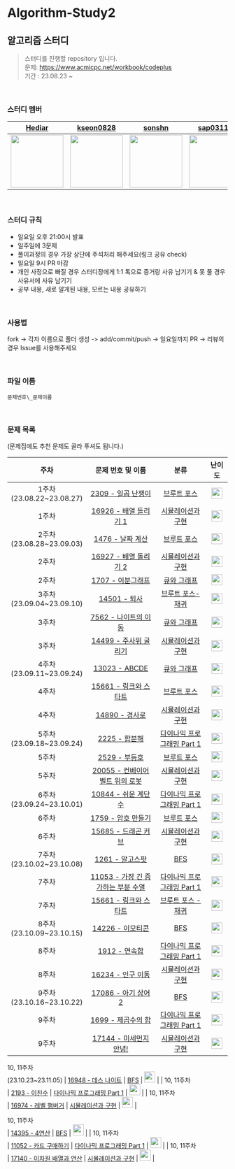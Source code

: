 # Algorithm-Study2

## 알고리즘 스터디

> 스터디를 진행할 repository 입니다.<br/>문제: https://www.acmicpc.net/workbook/codeplus<br/> 기간 : 23.08.23 ~

<br />

### 스터디 멤버

<div align="center">
  
| [Hediar](https://github.com/Hediar) | [kseon0828](https://github.com/kseon0828) | [sonshn](https://github.com/sonshn) | [sap03110](https://github.com/sap03110) | [judygreedy](https://github.com/judygreedy) | [uiseongsang](https://github.com/uiseongsang) |
| :-----: | :-----: | :-----: | :-----: | :-----: | :-----: |
| <img src='https://github.com/Hediar.png' width=120> | <img src='https://github.com/kseon0828.png' width=120> | <img src='https://github.com/sonshn.png' width=120> | <img src='https://github.com/sap03110.png' width=120> | <img src='https://github.com/judygreedy.png' width=120> | <img src='https://github.com/uiseongsang.png' width=120> |

</div>

<br />

### 스터디 규칙

- 일요일 오후 21:00시 발표
- 일주일에 3문제
- 풀이과정의 경우 가장 상단에 주석처리 해주세요(링크 공유 check)
- 일요일 9시 PR 마감
- 개인 사정으로 빠질 경우 스터디장에게 1:1 톡으로 증거랑 사유 남기기 & 못 풀 경우 사유서에 사유 남기기
- 공부 내용, 새로 알게된 내용, 모르는 내용 공유하기

<br />

### 사용법

fork -> 각자 이름으로 폴더 생성 -> add/commit/push -> 일요일까지 PR -> 리뷰의 경우 Issue를 사용해주세요

<br />

### 파일 이름

`문제번호\_문제이름`

<br />

### 문제 목록

(문제집에도 추천 문제도 골라 푸셔도 됩니다.)

|                           주차                            |                              문제 번호 및 이름                              |                                        분류                                        |                                       난이도                                       |
| :-------------------------------------------------------: | :-------------------------------------------------------------------------: | :--------------------------------------------------------------------------------: | :--------------------------------------------------------------------------------: |
| 1주차<br />(23.08.22~23.08.27) |         [2309 - 일곱 난쟁이](https://www.acmicpc.net/problem/2309)          |        [브루트 포스](https://www.acmicpc.net/workbook/view/9371)         | <img height="25px" width="25px" src="https://static.solved.ac/tier_small/5.svg"/>  |
|          1주차<br />           |       [16926 - 배열 돌리기 1](https://www.acmicpc.net/problem/16926)        |     [시뮬레이션과 구현](https://www.acmicpc.net/workbook/view/9380)      | <img height="25px" width="25px" src="https://static.solved.ac/tier_small/10.svg"/> |
| 2주차<br />(23.08.28~23.09.03) |          [1476 - 날짜 계산](https://www.acmicpc.net/problem/1476)           |        [브루트 포스](https://www.acmicpc.net/workbook/view/9371)         | <img height="25px" width="25px" src="https://static.solved.ac/tier_small/6.svg"/>  |
|          2주차<br />           |       [16927 - 배열 돌리기 2](https://www.acmicpc.net/problem/16927)        |     [시뮬레이션과 구현](https://www.acmicpc.net/workbook/view/9380)      | <img height="25px" width="25px" src="https://static.solved.ac/tier_small/11.svg"/> |
|          2주차<br />           |          [1707 - 이분그래프](https://www.acmicpc.net/problem/1707)          |        [큐와 그래프](https://www.acmicpc.net/workbook/view/9378)         | <img height="25px" width="25px" src="https://static.solved.ac/tier_small/12.svg"/> |
| 3주차<br />(23.09.04~23.09.10) |            [14501 - 퇴사](https://www.acmicpc.net/problem/14501)            |      [브루트 포스-재귀](https://www.acmicpc.net/workbook/view/9373)      | <img height="25px" width="25px" src="https://static.solved.ac/tier_small/8.svg"/>  |
|          3주차<br />           |        [7562 - 나이트의 이동](https://www.acmicpc.net/problem/7562)         |        [큐와 그래프](https://www.acmicpc.net/workbook/view/9378)         | <img height="25px" width="25px" src="https://static.solved.ac/tier_small/10.svg"/> |
|          3주차<br />           |       [14499 - 주사위 굴리기](https://www.acmicpc.net/problem/14499)        |     [시뮬레이션과 구현](https://www.acmicpc.net/workbook/view/9380)      | <img height="25px" width="25px" src="https://static.solved.ac/tier_small/12.svg"/> |
| 4주차<br />(23.09.11~23.09.24) |           [13023 - ABCDE](https://www.acmicpc.net/problem/13023)            |        [큐와 그래프](https://www.acmicpc.net/workbook/view/9378)         | <img height="25px" width="25px" src="https://static.solved.ac/tier_small/11.svg"/> |
|          4주차<br />           |       [15661 - 링크와 스타트](https://www.acmicpc.net/problem/15661)        |        [브루트 포스](https://www.acmicpc.net/workbook/view/9373)         | <img height="25px" width="25px" src="https://static.solved.ac/tier_small/10.svg"/> |
|          4주차<br />           |           [14890 - 경사로](https://www.acmicpc.net/problem/14890)           |     [시뮬레이션과 구현](https://www.acmicpc.net/workbook/view/9380)      | <img height="25px" width="25px" src="https://static.solved.ac/tier_small/13.svg"/> |
| 5주차<br />(23.09.18~23.09.24) |            [2225 - 합분해](https://www.acmicpc.net/problem/2225)            | [다이나믹 프로그래밍 Part 1](https://www.acmicpc.net/workbook/view/9376) | <img height="25px" width="25px" src="https://static.solved.ac/tier_small/11.svg"/> |
|          5주차<br />           |            [2529 - 부등호](https://www.acmicpc.net/problem/2529)            |        [브루트 포스](https://www.acmicpc.net/workbook/view/9373)         | <img height="25px" width="25px" src="https://static.solved.ac/tier_small/10.svg"/> |
|          5주차<br />           |  [20055 - 컨베이어 벨트 위의 로봇](https://www.acmicpc.net/problem/20055)   |     [시뮬레이션과 구현](https://www.acmicpc.net/workbook/view/9380)      | <img height="25px" width="25px" src="https://static.solved.ac/tier_small/11.svg"/> |
| 6주차<br />(23.09.24~23.10.01) |        [10844 - 쉬운 계단 수](https://www.acmicpc.net/problem/10844)        | [다이나믹 프로그래밍 Part 1](https://www.acmicpc.net/workbook/view/9376) | <img height="25px" width="25px" src="https://static.solved.ac/tier_small/10.svg"/> |
|          6주차<br />           |         [1759 - 암호 만들기](https://www.acmicpc.net/problem/1759)          |        [브루트 포스](https://www.acmicpc.net/workbook/view/9373)         | <img height="25px" width="25px" src="https://static.solved.ac/tier_small/11.svg"/> |
|          6주차<br />           |        [15685 - 드래곤 커브](https://www.acmicpc.net/problem/15685)         |     [시뮬레이션과 구현](https://www.acmicpc.net/workbook/view/9380)      | <img height="25px" width="25px" src="https://static.solved.ac/tier_small/13.svg"/> |
| 7주차<br />(23.10.02~23.10.08) |           [1261 - 알고스팟](https://www.acmicpc.net/problem/1261)           |            [BFS](https://www.acmicpc.net/workbook/view/9379)             | <img height="25px" width="25px" src="https://static.solved.ac/tier_small/12.svg"/> |
|          7주차<br />           | [11053 - 가장 긴 증가하는 부분 수열](https://www.acmicpc.net/problem/11053) | [다이나믹 프로그래밍 Part 1](https://www.acmicpc.net/workbook/view/9376) | <img height="25px" width="25px" src="https://static.solved.ac/tier_small/9.svg"/>  |
|          7주차<br />           |       [15661 - 링크와 스타트](https://www.acmicpc.net/problem/15661)        |     [브루트 포스 - 재귀](https://www.acmicpc.net/workbook/view/9373)     | <img height="25px" width="25px" src="https://static.solved.ac/tier_small/10.svg"/> |
| 8주차<br />(23.10.09~23.10.15) |          [14226 - 이모티콘](https://www.acmicpc.net/problem/14226)          |            [BFS](https://www.acmicpc.net/workbook/view/9379)             | <img height="25px" width="25px" src="https://static.solved.ac/tier_small/12.svg"/> |
|          8주차<br />           |            [1912 - 연속합](https://www.acmicpc.net/problem/1912)            | [다이나믹 프로그래밍 Part 1](https://www.acmicpc.net/workbook/view/9376) | <img height="25px" width="25px" src="https://static.solved.ac/tier_small/9.svg"/>  |
|          8주차<br />           |         [16234 - 인구 이동](https://www.acmicpc.net/problem/16234)          |     [시뮬레이션과 구현](https://www.acmicpc.net/workbook/view/9389)      | <img height="25px" width="25px" src="https://static.solved.ac/tier_small/12.svg"/> |
| 9주차<br />(23.10.16~23.10.22) |        [17086 - 아기 상어 2](https://www.acmicpc.net/problem/17086)         |            [BFS](https://www.acmicpc.net/workbook/view/9387)             | <img height="25px" width="25px" src="https://static.solved.ac/tier_small/9.svg"/>  |
|          9주차<br />           |         [1699 - 제곱수의 합](https://www.acmicpc.net/problem/1699)          | [다이나믹 프로그래밍 Part 1](https://www.acmicpc.net/workbook/view/9376) | <img height="25px" width="25px" src="https://static.solved.ac/tier_small/9.svg"/>  |
|          9주차<br />           |       [17144 - 미세먼지 안녕!](https://www.acmicpc.net/problem/17144)       |     [시뮬레이션과 구현](https://www.acmicpc.net/workbook/view/9389)      | <img height="25px" width="25px" src="https://static.solved.ac/tier_small/12.svg"/> |

10, 11주차<br />(23.10.23~23.11.05) | [16948 - 데스 나이트](https://www.acmicpc.net/problem/16948) | [BFS](https://www.acmicpc.net/workbook/view/9387) | <img height="25px" width="25px" src="https://static.solved.ac/tier_small/10.svg"/> |
| 10, 11주차<br /> | [2193 - 이친수](https://www.acmicpc.net/problem/2193) | [다이나믹 프로그래밍 Part 1](https://www.acmicpc.net/workbook/view/9376) | <img height="25px" width="25px" src="https://static.solved.ac/tier_small/8.svg"/> |
| 10, 11주차<br /> | [16974 - 레벨 햄버거](https://www.acmicpc.net/problem/16974) | [시뮬레이션과 구현](https://www.acmicpc.net/workbook/view/9389) | <img height="25px" width="25px" src="https://static.solved.ac/tier_small/10.svg"/> |

10, 11주차<br /> | [14395 - 4연산](https://www.acmicpc.net/problem/14395) | [BFS](https://www.acmicpc.net/workbook/view/9387) | <img height="25px" width="25px" src="https://static.solved.ac/tier_small/11.svg"/> |
| 10, 11주차<br /> | [11052 - 카드 구매하기](https://www.acmicpc.net/problem/11052) | [다이나믹 프로그래밍 Part 1](https://www.acmicpc.net/workbook/view/9376) | <img height="25px" width="25px" src="https://static.solved.ac/tier_small/10.svg"/> |
| 10, 11주차<br /> | [17140 - 이차원 배열과 연산](https://www.acmicpc.net/problem/17140) | [시뮬레이션과 구현](https://www.acmicpc.net/workbook/view/9389) | <img height="25px" width="25px" src="https://static.solved.ac/tier_small/12.svg"/> |
